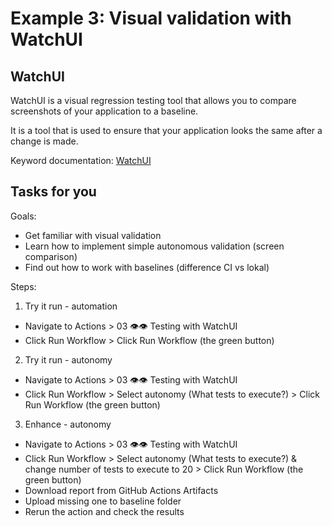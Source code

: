 # Example 3: Visual validation with WatchUI

## WatchUI

WatchUI is a visual regression testing tool that allows you to compare
screenshots of your application to a baseline.

It is a tool that is used to ensure that your application looks the same after
a change is made.

Keyword documentation: [WatchUI](https://tesena-smart-testing.github.io/WatchUI/)

## Tasks for you

Goals:

- Get familiar with visual validation
- Learn how to implement simple autonomous validation (screen comparison)
- Find out how to work with baselines (difference CI vs lokal)

Steps:

1. Try it run - automation

- Navigate to Actions > 03 👁️👁️ Testing with WatchUI
- Click Run Workflow > Click Run Workflow (the green button)

2. Try it run - autonomy

- Navigate to Actions > 03 👁️👁️ Testing with WatchUI
- Click Run Workflow > Select autonomy (What tests to execute?) >
  Click Run Workflow (the green button)

3. Enhance - autonomy

- Navigate to Actions > 03 👁️👁️ Testing with WatchUI
- Click Run Workflow > Select autonomy (What tests to execute?) & change number
  of tests to execute to 20 > Click Run Workflow (the green button)
- Download report from GitHub Actions Artifacts
- Upload missing one to baseline folder
- Rerun the action and check the results
